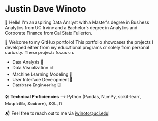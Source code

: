 # Justin Dave Winoto

👋 Hello! I'm an aspiring Data Analyst with a Master's degree in Business Analytics from UC Irvine and a Bachelor's degree in Analytics and Corporate Finance from Cal State Fullerton.  

📂 Welcome to my GitHub portfolio! This portfolio showcases the projects I developed either from my educational programs or solely from personal curiosity. These projects focus on: 
- Data Analysis 🧮
- Data Visualization 📊
- Machine Learning Modeling 🤖
- User Interface Development 🎨
- Database Engineering 🗄️

🛠️ **Technical Proficiencies** --> Python (Pandas, NumPy, scikit-learn, Matplotlib, Seaborn), SQL, R

📬 Feel free to reach out to me via jwinoto@uci.edu!
